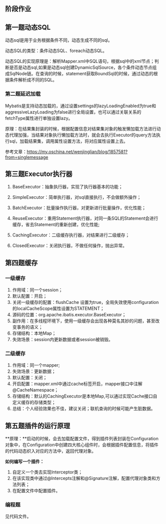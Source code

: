 ##	 阶段作业

##	第一题动态SQL

动态sql是用于业务根据条件不同，动态生成不同的sql。

动态SQL的类型：条件动态SQL、foreach动态SQL。

动态SQL的实现原理是：解析Mapper.xml中SQL语句，根据sql中的xml节点；判断是否是动态sql,如果是动态sql创建DynamicSqlSource，各个条件动态节点组成SqlNode链。在查询的时候，statement获取BoundSql的时候，通过动态的根据条件解析成不同的SQL。

###		第二题延迟加载

Mybatis是支持动态加载的，通过设置settings的lazyLoadingEnabled为true和aggressiveLazyLoading为false进行全局设置，也可以通过关联关系的fetchType属性进行单独设置lazy。

原理：在结果集封装的时候，根据配置信息对结果集对象的触发懒加载方法进行动态代理加强，当结果对象执行懒加载方法时，就会去执行Executor的query方法执行sql，加载结果集，调用属性设置方法，将对应属性设置上去。

参考文章：https://my.oschina.net/wenjinglian/blog/1857581?from=singlemessage

##	第三题Executor执行器

1. BaseExecutor：抽象执行器，实现了执行器基本的功能；

2. SimpleExecutor：简单执行器，对sql直接执行，不会做额外操作；

3. BatchExecutor：批量操作执行器，对更新进行批量操作，优化性能；

4. ReuseExecutor：重用Statement执行器，对同一条SQL的Statement会进行缓存，省去Statement的重新创建，优化性能;

5. CachingExecutor：二级缓存执行器，对结果进行二级缓存；

6. ClosedExecutor：关闭执行器，不做任何操作，抛出异常。

##		第四题缓存

###		一级缓存

1. 作用域：同一个session；
2. 默认配置：开启；
3. 关闭一级缓存的配置：flushCache 设置为true，全局失效使用configuration的localCacheScope属性设置为STATEMENT；
4. 源码的位置：org.apache.ibatis.executor.BaseExecutor；
5. 副作用：在多线程环境下，使用一级缓存会出现各种莫名其妙的问题，甚至改变事务的语义；
6. 存储结构：本地Map；
7. 失效场景：session内更新数据或者session被销毁。

###	二级缓存

1. 作用域：同一个mapper;
2. 失效场景：更新数据；
3. 默认配置：关闭；
4. 开启配置：mapper.xml中通过cache标签开启，mapper接口中注解@CacheNamespace；
5. 存储结构：默认的CachingExecutor是本地Map,可以通过实现Cache接口自定义缓存的存储类型；
6.  总结：个人经验效果也不佳，建议关闭；联机查询的时候可能产生脏数据。



##		第五题插件的运行原理

**原理：**启动的时候，会去加载配置文件，得到插件列表封装在Configuration对象中，在Configuration中创建四大核心组件时，会根据插件配置信息，将插件的代码动态织入对应的方法中，返回代理对象。

**如何编写一个插件：**

1. 自定义一个类去实现Interceptor类；
2. 在该实现类中通过@Intercepts注解和@Signature注解，配置代理对象类和方法列表；
3. 在配置文件中配置插件。



###		编程题

见代码文件。